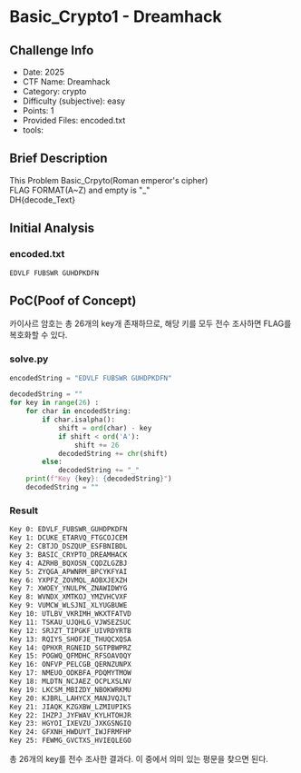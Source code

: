 # Basic_Crypto1 - Dreamhack
## Challenge Info
- Date: 2025
- CTF Name: Dreamhack
- Category: crypto
- Difficulty (subjective): easy
- Points: 1
- Provided Files: encoded.txt
- tools:
## Brief Description
This Problem Basic_Crpyto(Roman emperor's cipher)  
FLAG FORMAT(A~Z) and empty is "_"  
DH{decode_Text}
## Initial Analysis
### encoded.txt
``` plain text
EDVLF FUBSWR GUHDPKDFN
```
## PoC(Poof of Concept)
카이사르 암호는 총 26개의 key개 존재하므로, 해당 키를 모두 전수 조사하면 FLAG를 복호화할 수 있다.  
### solve.py
``` python
encodedString = "EDVLF FUBSWR GUHDPKDFN"

decodedString = ""
for key in range(26) :
    for char in encodedString:
        if char.isalpha():
            shift = ord(char) - key
            if shift < ord('A'):
                shift += 26
            decodedString += chr(shift)
        else:
            decodedString += "_"
    print(f"Key {key}: {decodedString}")
    decodedString = "" 
```
### Result
``` sh
Key 0: EDVLF_FUBSWR_GUHDPKDFN
Key 1: DCUKE_ETARVQ_FTGCOJCEM
Key 2: CBTJD_DSZQUP_ESFBNIBDL
Key 3: BASIC_CRYPTO_DREAMHACK
Key 4: AZRHB_BQXOSN_CQDZLGZBJ
Key 5: ZYQGA_APWNRM_BPCYKFYAI
Key 6: YXPFZ_ZOVMQL_AOBXJEXZH
Key 7: XWOEY_YNULPK_ZNAWIDWYG
Key 8: WVNDX_XMTKOJ_YMZVHCVXF
Key 9: VUMCW_WLSJNI_XLYUGBUWE
Key 10: UTLBV_VKRIMH_WKXTFATVD
Key 11: TSKAU_UJQHLG_VJWSEZSUC
Key 12: SRJZT_TIPGKF_UIVRDYRTB
Key 13: RQIYS_SHOFJE_THUQCXQSA
Key 14: QPHXR_RGNEID_SGTPBWPRZ
Key 15: POGWQ_QFMDHC_RFSOAVOQY
Key 16: ONFVP_PELCGB_QERNZUNPX
Key 17: NMEUO_ODKBFA_PDQMYTMOW
Key 18: MLDTN_NCJAEZ_OCPLXSLNV
Key 19: LKCSM_MBIZDY_NBOKWRKMU
Key 20: KJBRL_LAHYCX_MANJVQJLT
Key 21: JIAQK_KZGXBW_LZMIUPIKS
Key 22: IHZPJ_JYFWAV_KYLHTOHJR
Key 23: HGYOI_IXEVZU_JXKGSNGIQ
Key 24: GFXNH_HWDUYT_IWJFRMFHP
Key 25: FEWMG_GVCTXS_HVIEQLEGO
```
총 26개의 key를 전수 조사한 결과다. 이 중에서 의미 있는 평문을 찾으면 된다.    